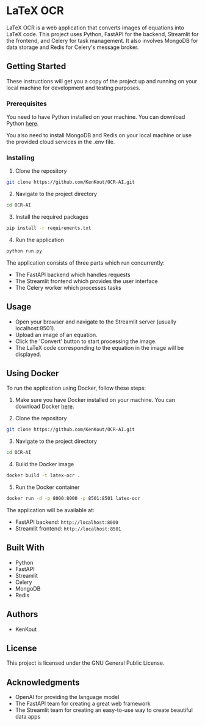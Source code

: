 # LaTeX OCR

LaTeX OCR is a web application that converts images of equations into LaTeX code. This project uses Python, FastAPI for the backend, Streamlit for the frontend, and Celery for task management. It also involves MongoDB for data storage and Redis for Celery's message broker.

## Getting Started

These instructions will get you a copy of the project up and running on your local machine for development and testing purposes.

### Prerequisites

You need to have Python installed on your machine. You can download Python [here](https://www.python.org/downloads/).

You also need to install MongoDB and Redis on your local machine or use the provided cloud services in the .env file. 

### Installing

1. Clone the repository
```sh
git clone https://github.com/KenKout/OCR-AI.git
```

2. Navigate to the project directory
```sh
cd OCR-AI
```

3. Install the required packages
```sh
pip install -r requirements.txt
```

4. Run the application
```sh
python run.py
```

The application consists of three parts which run concurrently:

- The FastAPI backend which handles requests
- The Streamlit frontend which provides the user interface
- The Celery worker which processes tasks

## Usage

- Open your browser and navigate to the Streamlit server (usually localhost:8501).
- Upload an image of an equation.
- Click the 'Convert' button to start processing the image.
- The LaTeX code corresponding to the equation in the image will be displayed.

## Using Docker

To run the application using Docker, follow these steps:

1. Make sure you have Docker installed on your machine. You can download Docker [here](https://www.docker.com/get-started).

2. Clone the repository
```sh
git clone https://github.com/KenKout/OCR-AI.git
```

3. Navigate to the project directory
```sh
cd OCR-AI
```

4. Build the Docker image
```sh
docker build -t latex-ocr .
```

5. Run the Docker container
```sh
docker run -d -p 8000:8000 -p 8501:8501 latex-ocr
```

The application will be available at:

- FastAPI backend: `http://localhost:8000`
- Streamlit frontend: `http://localhost:8501`

## Built With

- Python
- FastAPI
- Streamlit
- Celery
- MongoDB
- Redis

## Authors

- KenKout

## License

This project is licensed under the GNU General Public License.

## Acknowledgments

- OpenAI for providing the language model
- The FastAPI team for creating a great web framework
- The Streamlit team for creating an easy-to-use way to create beautiful data apps